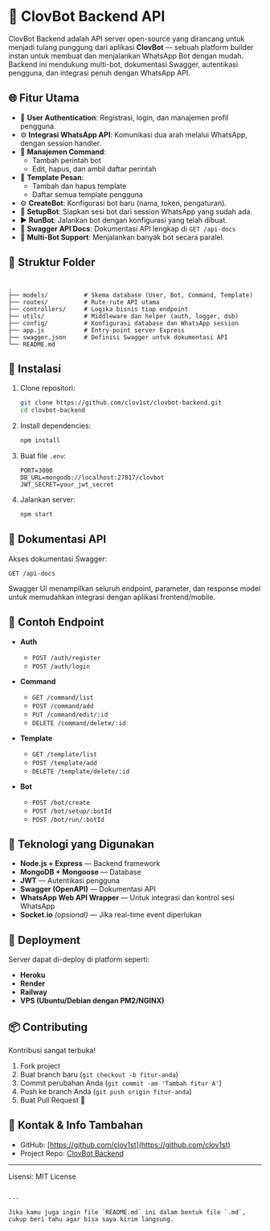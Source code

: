 # 🤖 ClovBot Backend API

ClovBot Backend adalah API server open-source yang dirancang untuk menjadi tulang punggung dari aplikasi **ClovBot** — sebuah platform builder instan untuk membuat dan menjalankan WhatsApp Bot dengan mudah. Backend ini mendukung multi-bot, dokumentasi Swagger, autentikasi pengguna, dan integrasi penuh dengan WhatsApp API.

## 🌐 Fitur Utama

- 🔐 **User Authentication**: Registrasi, login, dan manajemen profil pengguna.
- ⚙️ **Integrasi WhatsApp API**: Komunikasi dua arah melalui WhatsApp, dengan session handler.
- 💬 **Manajemen Command**:
  - Tambah perintah bot
  - Edit, hapus, dan ambil daftar perintah
- 🧩 **Template Pesan**:
  - Tambah dan hapus template
  - Daftar semua template pengguna
- ⚙️ **CreateBot**: Konfigurasi bot baru (nama, token, pengaturan).
- 🚀 **SetupBot**: Siapkan sesi bot dari session WhatsApp yang sudah ada.
- ▶️ **RunBot**: Jalankan bot dengan konfigurasi yang telah dibuat.
- 📄 **Swagger API Docs**: Dokumentasi API lengkap di `GET /api-docs`
- 🧠 **Multi-Bot Support**: Menjalankan banyak bot secara paralel.

## 📁 Struktur Folder

````

.
├── models/          # Skema database (User, Bot, Command, Template)
├── routes/          # Rute-rute API utama
├── controllers/     # Logika bisnis tiap endpoint
├── utils/           # Middleware dan helper (auth, logger, dsb)
├── config/          # Konfigurasi database dan WhatsApp session
├── app.js           # Entry-point server Express
├── swagger.json     # Definisi Swagger untuk dokumentasi API
└── README.md

````

## 🔧 Instalasi

1. Clone repositori:
   ```bash
   git clone https://github.com/clov1st/clovbot-backend.git
   cd clovbot-backend
   ```

2. Install dependencies:

   ```bash
   npm install
   ```

3. Buat file `.env`:

   ```env
   PORT=3000
   DB_URL=mongodb://localhost:27017/clovbot
   JWT_SECRET=your_jwt_secret
   ```

4. Jalankan server:

   ```bash
   npm start
   ```

## 📑 Dokumentasi API

Akses dokumentasi Swagger:

```
GET /api-docs
```

Swagger UI menampilkan seluruh endpoint, parameter, dan response model untuk memudahkan integrasi dengan aplikasi frontend/mobile.

## 🧪 Contoh Endpoint

* **Auth**

  * `POST /auth/register`
  * `POST /auth/login`

* **Command**

  * `GET /command/list`
  * `POST /command/add`
  * `PUT /command/edit/:id`
  * `DELETE /command/delete/:id`

* **Template**

  * `GET /template/list`
  * `POST /template/add`
  * `DELETE /template/delete/:id`

* **Bot**

  * `POST /bot/create`
  * `POST /bot/setup/:botId`
  * `POST /bot/run/:botId`

## 🧬 Teknologi yang Digunakan

* **Node.js + Express** — Backend framework
* **MongoDB + Mongoose** — Database
* **JWT** — Autentikasi pengguna
* **Swagger (OpenAPI)** — Dokumentasi API
* **WhatsApp Web API Wrapper** — Untuk integrasi dan kontrol sesi WhatsApp
* **Socket.io** *(opsional)* — Jika real-time event diperlukan

## 🔄 Deployment

Server dapat di-deploy di platform seperti:

* **Heroku**
* **Render**
* **Railway**
* **VPS (Ubuntu/Debian dengan PM2/NGINX)**

## 📦 Contributing

Kontribusi sangat terbuka!

1. Fork project
2. Buat branch baru (`git checkout -b fitur-anda`)
3. Commit perubahan Anda (`git commit -am 'Tambah fitur A'`)
4. Push ke branch Anda (`git push origin fitur-anda`)
5. Buat Pull Request 🎉

## 📮 Kontak & Info Tambahan

* GitHub: [https://github.com/clov1st](https://github.com/clov1st)
* Project Repo: [ClovBot Backend](https://github.com/clov1st/clovbot-backend)

---

Lisensi: MIT License

```

---

Jika kamu juga ingin file `README.md` ini dalam bentuk file `.md`, cukup beri tahu agar bisa saya kirim langsung.
```
